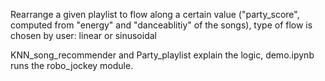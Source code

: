 Rearrange a given playlist to flow along a certain value ("party_score", computed from "energy" and "danceablitiy" of the songs),
type of flow is chosen by user: linear or sinusoidal

KNN_song_recommender and Party_playlist explain the logic, demo.ipynb runs the robo_jockey module.
